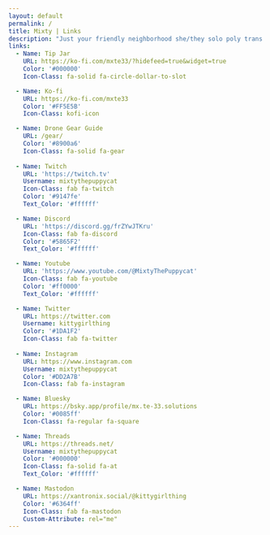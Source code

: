 ```yaml
---
layout: default
permalink: /
title: Mixty | Links
description: "Just your friendly neighborhood she/they solo poly trans femme ⬡-Drone #8377 gamer puppycat girl switch who loves run on sentences"
links:
  - Name: Tip Jar
    URL: https://ko-fi.com/mxte33/?hidefeed=true&widget=true
    Color: '#000000'
    Icon-Class: fa-solid fa-circle-dollar-to-slot

  - Name: Ko-fi
    URL: https://ko-fi.com/mxte33
    Color: '#FF5E5B'
    Icon-Class: kofi-icon

  - Name: Drone Gear Guide
    URL: /gear/
    Color: '#8900a6'
    Icon-Class: fa-solid fa-gear
    
  - Name: Twitch
    URL: 'https://twitch.tv'
    Username: mixtythepuppycat
    Icon-Class: fab fa-twitch
    Color: '#9147fe'
    Text_Color: '#ffffff'

  - Name: Discord
    URL: 'https://discord.gg/frZYwJTKru'
    Icon-Class: fab fa-discord
    Color: '#5865F2'
    Text_Color: '#ffffff'

  - Name: Youtube
    URL: 'https://www.youtube.com/@MixtyThePuppycat'
    Icon-Class: fab fa-youtube
    Color: '#ff0000'
    Text_Color: '#ffffff'

  - Name: Twitter
    URL: https://twitter.com
    Username: kittygirlthing
    Color: '#1DA1F2'
    Icon-Class: fab fa-twitter
    
  - Name: Instagram
    URL: https://www.instagram.com
    Username: mixtythepuppycat
    Color: '#DD2A7B'
    Icon-Class: fab fa-instagram

  - Name: Bluesky
    URL: https://bsky.app/profile/mx.te-33.solutions
    Color: '#0085ff'
    Icon-Class: fa-regular fa-square

  - Name: Threads
    URL: https://threads.net/
    Username: mixtythepuppycat
    Color: '#000000'
    Icon-Class: fa-solid fa-at
    Text_Color: '#ffffff'

  - Name: Mastodon
    URL: https://xantronix.social/@kittygirlthing
    Color: '#6364ff'
    Icon-Class: fab fa-mastodon
    Custom-Attribute: rel="me"
---
```

